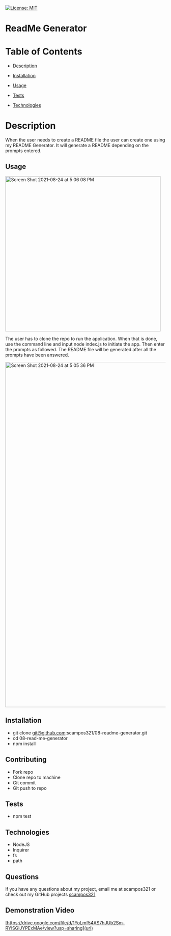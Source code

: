 [![License: MIT](https://img.shields.io/badge/License-MIT-yellow.svg)](https://opensource.org/licenses/MIT)


# ReadMe Generator
# Table of Contents

* [Description](#description)

* [Installation](#installation)

* [Usage](#usage)

* [Tests](#tests)

* [Technologies](#technologies)

# Description
When the user needs to create a README file the user can create one using my README Generator. It will generate a README depending on the prompts entered.

## Usage
<img width="488" alt="Screen Shot 2021-08-24 at 5 06 08 PM" src="https://user-images.githubusercontent.com/85428896/130690491-1dee9483-c86a-4985-bec7-399a9c1f3c7b.png">

The user has to clone the repo to run the application. When that is done, use the command line and input node index.js to initiate the app.
Then enter the prompts as followed. The README file will be generated after all the prompts have been answered.

<img width="1085" alt="Screen Shot 2021-08-24 at 5 05 36 PM" src="https://user-images.githubusercontent.com/85428896/130690927-bfdb752b-d96a-4ade-9fe5-4049881b1380.png">


## Installation
* git clone git@github.com:scampos321/08-readme-generator.git
* cd 08-read-me-generator
* npm install
    
## Contributing
* Fork repo
* Clone repo to machine
* Git commit
* Git push to repo

## Tests

* npm test
   
## Technologies
* NodeJS
* Inquirer
* fs
* path

## Questions

If you have any questions about my project, email me at scampos321 or check out my GitHub projects [scampos321](https://github.comscampos321)   

## Demonstration Video
[https://drive.google.com/file/d/1YoLmf54AS7hJUb2Sm-RYlSGlJYPExMAe/view?usp=sharing](url)
